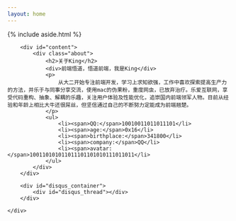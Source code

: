 ```yaml
---
layout: home
---
```


<div class="index-content about">
    {% include aside.html %}
    <div class="section">

        <div id="content">
            <div class="about">
                <h2>关于King</h2>
                <div>前端悟道，悟道前端，我是King</div>
                <p>
                    从大二开始专注前端开发，学习上求知欲强，工作中喜欢探索提高生产力的方法，并乐于与同事分享交流，使用mac的伪果粉，重度网虫，已放弃治疗。乐爱互联网，享受代码重构、抽象、解耦的乐趣，关注用户体验及性能优化，追崇国内前端领军人物。目前从经验和年龄上相比大牛还很屌丝，但坚信通过自己的不断努力定能成为前端翘楚。
                </p>
                <ul>
                    <li><span>QQ:</span>10010011011011101</li>
                    <li><span>age:</span>0x16</li>
                    <li><span>birthplace:</span>341800</li>
                    <li><span>company:</span>QQ</li>
                    <li><span>avatar:</span>100110101011011101101010111011011</li>
                </ul>
            </div>
        </div>

        <div id="disqus_container">
            <div id="disqus_thread"></div>
        </div>

    </div>
</div>

<script>
    $(function(){
        window.disqus_shortname = 'cpjmj'
        $.getScript('http://' + disqus_shortname + '.disqus.com/embed.js');

    })
</script>
